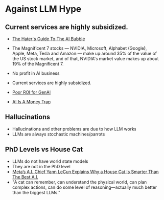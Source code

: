 # Against LLM Hype

## Current services are highly subsidized.

- [The Hater's Guide To The AI Bubble](https://www.wheresyoured.at/the-haters-gui/)
- The Magnificent 7 stocks — NVIDIA, Microsoft, Alphabet (Google), Apple, Meta, Tesla and Amazon — make up around 35% of the value of the US stock market, and of that, NVIDIA's market value makes up about 19% of the Magnificent 7. 
- No profit in AI business
- Current services are highly subsidized.

- [Poor ROI for GenAI](https://garymarcus.substack.com/p/poor-roi-for-genai)
- [AI Is A Money Trap](https://www.wheresyoured.at/ai-is-a-money-trap/)

## Hallucinations

- Hallucinations and other problems are due to how LLM works
- LLMs are always stochastic machines/parrots

## PhD Levels vs House Cat

- LLMs do not have world state models
- They are not in the PhD level
- [Meta’s A.I. Chief Yann LeCun Explains Why a House Cat Is Smarter Than The Best A.I.](https://observer.com/2024/02/metas-a-i-chief-yann-lecun-explains-why-a-house-cat-is-smarter-than-the-best-a-i/)
- "A cat can remember, can understand the physical world, can plan complex actions, can do some level of reasoning—actually much better than the biggest LLMs."

